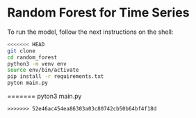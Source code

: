 
# Random Forest for Time Series 

To run the model, follow the next instructions on the shell:

```sh
<<<<<<< HEAD
git clone
cd random_forest
python3 -m venv env
source env/bin/activate
pip install -r requirements.txt 
pyton main.py
```
=======
pyton3 main.py
```
>>>>>>> 52e46ac454ea86303a03c80742cb50b64bf4f18d
